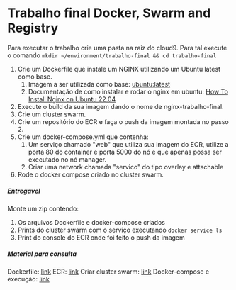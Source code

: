 # Trabalho final Docker, Swarm and Registry

Para executar o trabalho crie uma pasta na raiz do cloud9. Para tal execute o comando `mkdir ~/environment/trabalho-final && cd trabalho-final`

1. Crie um Dockerfile que instale um NGINX utilizando um Ubuntu latest como base.
   1. Imagem a ser utilizada como base: [ubuntu:latest](https://hub.docker.com/_/ubuntu)
   2. Documentação de como instalar e rodar o nginx em ubuntu: [How To Install Nginx on Ubuntu 22.04](https://www.digitalocean.com/community/tutorials/how-to-install-nginx-on-ubuntu-22-04)
2. Execute o build da sua imagem dando o nome de nginx-trabalho-final.
2. Crie um cluster swarm.
3. Crie um repositório do ECR e faça o push da imagem montada no passo 2.
4. Crie um docker-compose.yml que contenha:
   1. Um serviço chamado "web" que utiliza sua imagem do ECR, utilize a porta 80 do container e porta 5000 do nó e que apenas possa ser executado no nó manager.
   2. Criar uma network chamada "servico" do tipo overlay e attachable
5. Rode o docker compose criado no cluster swarm.


##### Entregavel

Monte um zip contendo:
1. Os arquivos Dockerfile e docker-compose criados
2. Prints do cluster swarm com o serviço executando `docker service ls`
3. Print do console do ECR onde foi feito o push da imagem

##### Material para consulta

Dockerfile: [link](https://github.com/vamperst/fiap-containers-e-orquestracao/tree/master/01-containers/02-Dockerfile)
ECR: [link](https://github.com/vamperst/fiap-containers-e-orquestracao/tree/master/01-containers/03-registry)
Criar cluster swarm: [link](https://github.com/vamperst/fiap-containers-e-orquestracao/tree/master/02-Swarm/01-Montando-o-cluster)
Docker-compose e execução: [link](https://github.com/vamperst/fiap-containers-e-orquestracao/tree/master/02-Swarm/02-compose-%26-swarm-intro)



